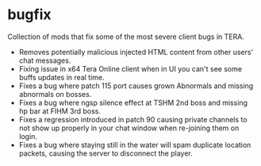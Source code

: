 # bugfix

Collection of mods that fix some of the most severe client bugs in TERA.

* Removes potentially malicious injected HTML content from other users' chat messages.
* Fixing issue in x64 Tera Online client when in UI you can't see some buffs updates in real time.
* Fixes a bug where patch 115 port causes grown Abnormals and missing abnormals on bosses.
* Fixes a bug where ngsp silence effect at TSHM 2nd boss and missing hp bar at FIHM 3rd boss.
* Fixes a regression introduced in patch 90 causing private channels to not show up properly in your chat window when re-joining them on login.
* Fixes a bug where staying still in the water will spam duplicate location packets, causing the server to disconnect the player.
